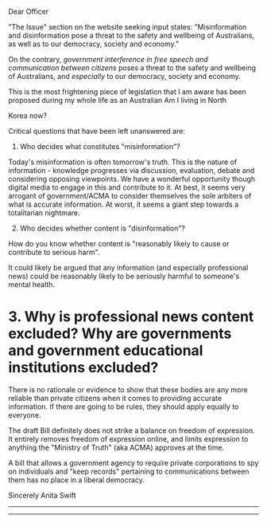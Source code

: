 Dear Officer

"The Issue" section on the website seeking input states:
"Misinformation and disinformation pose a threat to the safety and wellbeing of
Australians, as well as to our democracy, society and economy."

On the contrary, _government_ _interference_ _in_ _free_ _speech_ _and_ _communication_
_between_ _citizens_ poses a threat to the safety and wellbeing of Australians, and
_especially_ to our democracy, society and economy.

This is the most frightening piece of legislation that I am aware has been
proposed during my whole life as an Australian Am I living in North

Korea now?

Critical questions that have been left unanswered are:

1. Who decides what constitutes "misinformation"?

Today's misinformation is often tomorrow's truth. This is the nature of
information        - knowledge progresses via discussion, evaluation, debate and
considering opposing viewpoints. We have a wonderful opportunity though
digital media to engage in this and contribute to it. At best, it seems very
arrogant of government/ACMA to consider themselves the sole arbiters of what
is accurate information. At worst, it seems a giant step towards a totalitarian
nightmare.

2. Who decides whether content is "disinformation"?

How do you know whether content is "reasonably likely to cause or contribute
to serious harm".

It could likely be argued that any information (and especially professional news)
could be reasonably likely to be seriously harmful to someone's mental health.

# 3. Why is professional news content excluded? Why are governments and government educational institutions excluded?

There is no rationale or evidence to show that these bodies are any more
reliable than private citizens when it comes to providing accurate information. If
there are going to be rules, they should apply equally to everyone.

The draft Bill definitely does not strike a balance on freedom of expression. It
entirely removes freedom of expression online, and limits expression to
anything the "Ministry of Truth" (aka ACMA) approves at the time.

A bill that allows a government agency to require private corporations to spy on
individuals and "keep records" pertaining to communications between them
has no place in a liberal democracy.

Sincerely
Anita Swift


-----

-----

